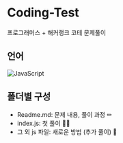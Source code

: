 # Coding-Test
프로그래머스 + 해커랭크 코테 문제풀이

## 언어
![JavaScript](https://img.shields.io/badge/javascript-%23323330.svg?style=for-the-badge&logo=javascript&logoColor=%23F7DF1E)

## 폴더별 구성

* Readme.md: 문제 내용, 풀이 과정 ✏
* index.js: 첫 풀이 👱‍♀️
* 그 외 js 파일: 새로운 방법 (추가 풀이) 🥽
